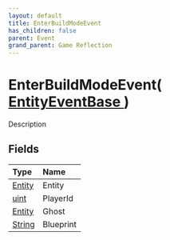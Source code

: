 ```yaml
---
layout: default
title: EnterBuildModeEvent
has_children: false
parent: Event
grand_parent: Game Reflection
---
```

# EnterBuildModeEvent( [ EntityEventBase ](/riftbreaker-wiki/docs/game-reflection/events/entity_event_base/) )
Description 

## Fields

| Type | Name |
|:----------|:--------------|
| [Entity](/riftbreaker-wiki/docs/game-reflection/classes/entity/) | Entity |
| [uint](/riftbreaker-wiki/docs/game-reflection/components/uint/) | PlayerId |
| [Entity](/riftbreaker-wiki/docs/game-reflection/classes/entity/) | Ghost |
| [String](/riftbreaker-wiki/docs/game-reflection/components/string/) | Blueprint |

